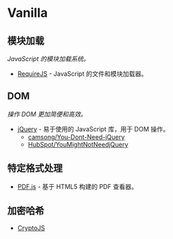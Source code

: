 # Vanilla

## 模块加载

*JavaScript 的模块加载系统。*

- [RequireJS](https://github.com/requirejs/requirejs) - JavaScript 的文件和模块加载器。

## DOM

*操作 DOM 更加简便和高效。*

- [jQuery](https://jquery.com/) - 易于使用的 JavaScript 库，用于 DOM 操作。
  - [camsong/You-Dont-Need-jQuery](https://github.com/camsong/You-Dont-Need-jQuery)
  - [HubSpot/YouMightNotNeedjQuery](https://github.com/HubSpot/YouMightNotNeedjQuery)

## 特定格式处理

- [PDF.js](https://github.com/mozilla/pdf.js) - 基于 HTML5 构建的 PDF 查看器。

## 加密哈希

- [CryptoJS](https://github.com/brix/crypto-js)

